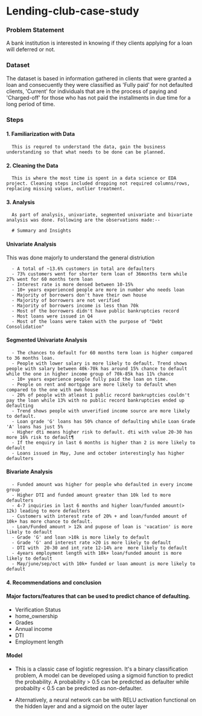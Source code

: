 # Lending-club-case-study

### Problem Statement
A bank institution is interested in knowing if they clients applying for a loan will deferred or not.

### Dataset
The dataset is based in information gathered in clients that were granted a loan and consecuently they were classified as 'Fully paid' for not defaulted clients, 'Current' for individuals that are in the process of paying and 'Charged-off' for those who has not paid the installments in due time for a long period of time.

### Steps

#### 1. Familiarization with Data
      This is requred to understand the data, gain the business understanding so that what needs to be done can be planned.
      
#### 2. Cleaning the Data
      This is where the most time is spent in a data science or EDA project. Cleaning steps included dropping not required columns/rows, replacing missing values, outlier treatment.

#### 3. Analysis
      As part of analysis, univariate, segmented univariate and bivariate analysis was done. Following are the observations made:--
      
      # Summary and Insights

#### Univariate Analysis

This was done majorly to understand the general distriution 

      - A total of ~13.6% customers in total are defaulters
      - 73% customers went for shorter term loan of 36months term while 27% went for 60 months term loan
      - Interest rate is more densed between 10-15%
      - 10+ years experienced people are more in number who needs loan
      - Majority of borrowers don't have their own house
      - Majority of borrowers are not verified
      - Majority of borrowers income is less than 70k
      - Most of the borrowers didn't have public bankruptcies record
      - Most loans were issued in Q4
      - Most of the loans were taken with the purpose of "Debt Consolidation"

#### Segmented Univariate Analysis
      
      - The chances to default for 60 months term loan is higher compared to 36 months loan.
      - People with lower salary is more likely to default. Trend shows people with salary between 40k-70k has around 15% chance to default while the one in higher income group of 70k-85k has 11% chance
      - 10+ years experience people fully paid the loan on time.
      - People on rent and mortgage are more likely to default when compared to the one with own house
      - 20% of people with atleast 1 public record bankruptcies couldn't pay the loan while 13% with no public record bankruptcies ended up defaulting
      - Trend shows people with unverified income source are more likely to default.
      - Loan grade 'G' loans has 50% chance of defaulting while Loan Grade 'A' loans has just 5%
      - Higher dti means higher risk to default. dti with value 20-30 has more 16% risk to default¶
      - If the enquiry in last 6 months is higher than 2 is more likely to default
      - Loans issued in May, June and october interestingly has higher defaulters

#### Bivariate Analysis

      - Funded amount was higher for people who defaulted in every income group
      - Higher DTI and funded amount greater than 10k led to more defaulters
      - 4-7 inquiries in last 6 months and higher loan/funded amount(> 12k) leading to more defaulters
      - Customers with interest rate of 20% + and loan/funded amount of 10k+ has more chance to default.
      - Loan/Funded amount > 12k and pupose of loan is 'vacation' is more likely to default
      - Grade 'G' and loan >10k is more likely to default
      - Grade 'G' and interest rate >20 is more likely to default
      - DTI with  20-30 and int_rate 12-14% are  more likely to default
      - 4years employment length with 10k+ loan/funded amount is more likely to default
      - May/june/sep/oct with 10k+ funded or loan amount is more likely to default
      
 #### 4. Recommendations and conclusion
 
 #### Major factors/features that can be used to predict chance of defaulting.
- Verification Status
- home_ownership
- Grades
- Annual income
- DTI
- Employment length

#### Model
- This is a classic case of logistic regression. It's a binary classification problem, A model can be developed using a sigmoid function to predict the probability. A probability > 0.5 can be predicted as defaulter while probabilty < 0.5 can be predicted as non-defaulter.

- Alternatively, a neural network can be with RELU activation functional on the hidden layer and and a sigmoid on the outer layer
